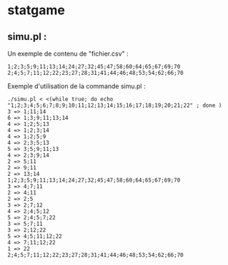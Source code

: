 # statgame
## simu.pl :
Un exemple de contenu de "fichier.csv" :
```
1;2;3;5;9;11;13;14;24;27;32;45;47;58;60;64;65;67;69;70
2;4;5;7;11;12;22;23;27;28;31;41;44;46;48;53;54;62;66;70
```
Exemple d'utilisation de la commande simu.pl :
```
./simu.pl < <(while true; do echo "1;2;3;4;5;6;7;8;9;10;11;12;13;14;15;16;17;18;19;20;21;22" ; done )
3 => 1;11;14
6 => 1;3;9;11;13;14
4 => 1;2;5;13
4 => 1;2;3;14
4 => 1;2;5;9
4 => 2;3;5;13
5 => 3;5;9;11;13
4 => 2;3;9;14
2 => 5;11
2 => 9;11
2 => 13;14
1;2;3;5;9;11;13;14;24;27;32;45;47;58;60;64;65;67;69;70
3 => 4;7;11
2 => 4;11
2 => 2;5
3 => 2;7;12
4 => 2;4;5;12
5 => 2;4;5;7;22
3 => 5;7;11
3 => 2;12;22
5 => 4;5;11;12;22
4 => 7;11;12;22
1 => 22
2;4;5;7;11;12;22;23;27;28;31;41;44;46;48;53;54;62;66;70
```
